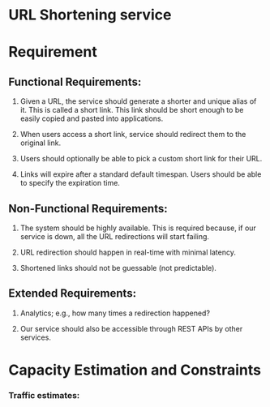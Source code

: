 # URL Shortening service



# Requirement

## Functional Requirements:

1. Given a URL, the service should generate a shorter and unique alias of it. This is called a short link. This link should be short enough to be easily copied and pasted into applications.
   
2. When users access a short link, service should redirect them to the original link.

3. Users should optionally be able to pick a custom short link for their URL.

4. Links will expire after a standard default timespan. Users should be able to specify the expiration time.


## Non-Functional Requirements:

1. The system should be highly available. This is required because, if our service is down, all the URL redirections will start failing.

2. URL redirection should happen in real-time with minimal latency.

3. Shortened links should not be guessable (not predictable).


## Extended Requirements:

1. Analytics; e.g., how many times a redirection happened?
   
2. Our service should also be accessible through REST APIs by other services.



# Capacity Estimation and Constraints

### Traffic estimates: 


